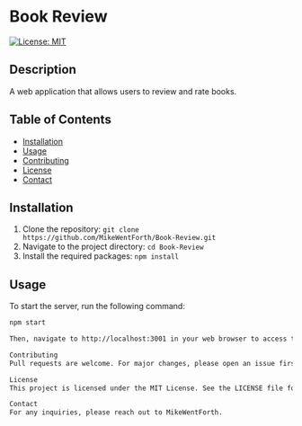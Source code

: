 # Book Review

[![License: MIT](https://img.shields.io/badge/License-MIT-yellow.svg)](https://opensource.org/licenses/MIT)

## Description

A web application that allows users to review and rate books. 

## Table of Contents

- [Installation](#installation)
- [Usage](#usage)
- [Contributing](#contributing)
- [License](#license)
- [Contact](#contact)

## Installation

1. Clone the repository: `git clone https://github.com/MikeWentForth/Book-Review.git`
2. Navigate to the project directory: `cd Book-Review`
3. Install the required packages: `npm install`

## Usage

To start the server, run the following command:

```bash
npm start

Then, navigate to http://localhost:3001 in your web browser to access the application.

Contributing
Pull requests are welcome. For major changes, please open an issue first to discuss what you would like to change.

License
This project is licensed under the MIT License. See the LICENSE file for details.

Contact
For any inquiries, please reach out to MikeWentForth.